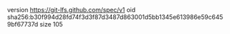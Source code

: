 version https://git-lfs.github.com/spec/v1
oid sha256:b30f994d28fd74f3d3f87d3487d863001d5bb1345e613986e59c6459bf67737d
size 105
